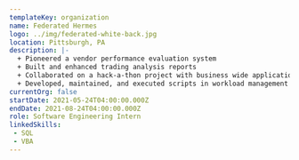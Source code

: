 ```yaml
---
templateKey: organization
name: Federated Hermes
logo: ../img/federated-white-back.jpg
location: Pittsburgh, PA
description: |-
  + Pioneered a vendor performance evaluation system
  + Built and enhanced trading analysis reports
  + Collaborated on a hack-a-thon project with business wide application
  + Developed, maintained, and executed scripts in workload management software
currentOrg: false
startDate: 2021-05-24T04:00:00.000Z
endDate: 2021-08-24T04:00:00.000Z
role: Software Engineering Intern
linkedSkills: 
 - SQL
 - VBA
---
```

